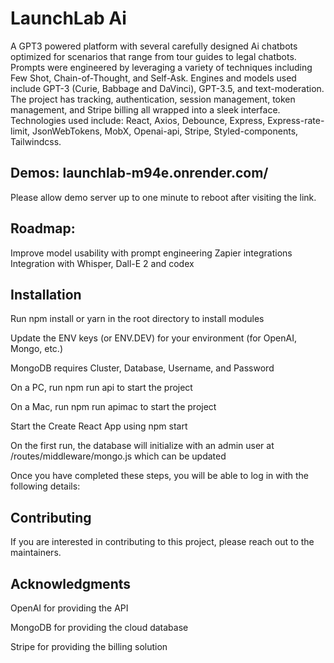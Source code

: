 # LaunchLab Ai

A GPT3 powered platform with several carefully designed Ai chatbots optimized for scenarios that range from tour guides to legal chatbots. Prompts were engineered by leveraging a variety of techniques including Few Shot, Chain-of-Thought, and Self-Ask. Engines and models used include GPT-3 (Curie, Babbage and DaVinci), GPT-3.5, and text-moderation. The project has tracking, authentication, session management, token management, and Stripe billing all wrapped into a sleek interface. Technologies used include: React, Axios, Debounce, Express, Express-rate-limit, JsonWebTokens, MobX, Openai-api, Stripe, Styled-components, Tailwindcss.


## Demos: launchlab-m94e.onrender.com/

Please allow demo server up to one minute to reboot after visiting the link. 


## Roadmap:

Improve model usability with prompt engineering
Zapier integrations 
Integration with Whisper, Dall-E 2 and codex




## Installation
Run npm install or yarn in the root directory to install modules

Update the ENV keys (or ENV.DEV) for your environment (for OpenAI, Mongo, etc.)

MongoDB requires Cluster, Database, Username, and Password

On a PC, run npm run api to start the project

On a Mac, run npm run apimac to start the project

Start the Create React App using npm start

On the first run, the database will initialize with an admin user at /routes/middleware/mongo.js which can be updated

Once you have completed these steps, you will be able to log in with the following details:


## Contributing
If you are interested in contributing to this project, please reach out to the maintainers.

## Acknowledgments
OpenAI for providing the  API

MongoDB for providing the cloud database

Stripe for providing the billing solution


